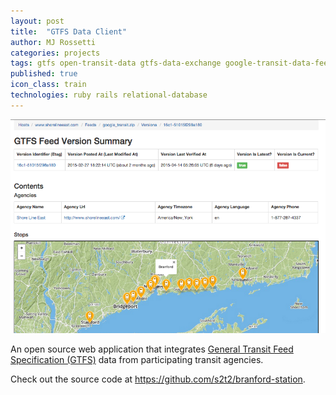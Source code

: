 ```yaml
---
layout: post
title:  "GTFS Data Client"
author: MJ Rossetti
categories: projects
tags: gtfs open-transit-data gtfs-data-exchange google-transit-data-feed
published: true
icon_class: train
technologies: ruby rails relational-database
---
```


![A screenshot of a web application depicting information tables and a map.](/assets/images/gtfs-data-client.png "App screenshot")

An open source web application that integrates
 [General Transit Feed Specification (GTFS)](https://developers.google.com/transit/gtfs/)
 data from participating transit agencies.

Check out the source code at https://github.com/s2t2/branford-station.
